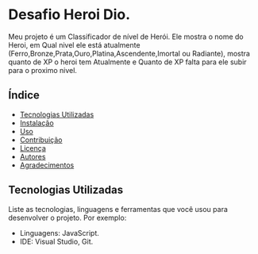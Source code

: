 # Desafio Heroi Dio.

Meu projeto é um Classificador de nível de Herói.
Ele mostra o nome do Heroi, em Qual nivel ele está atualmente (Ferro,Bronze,Prata,Ouro,Platina,Ascendente,Imortal ou Radiante),
mostra quanto de XP o heroi tem Atualmente e Quanto de XP falta para ele subir para o proximo nivel.

## Índice

- [Tecnologias Utilizadas](#tecnologias-utilizadas)
- [Instalação](#instalação)
- [Uso](#uso)
- [Contribuição](#contribuição)
- [Licença](#licença)
- [Autores](#autores)
- [Agradecimentos](#agradecimentos)

## Tecnologias Utilizadas

Liste as tecnologias, linguagens e ferramentas que você usou para desenvolver o projeto. Por exemplo:

- Linguagens: JavaScript.
- IDE: Visual Studio, Git.


